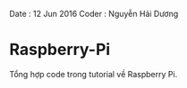 Date : 12 Jun 2016
Coder : Nguyễn Hải Dương

# Raspberry-Pi

Tổng hợp code trong tutorial về Raspberry Pi.
